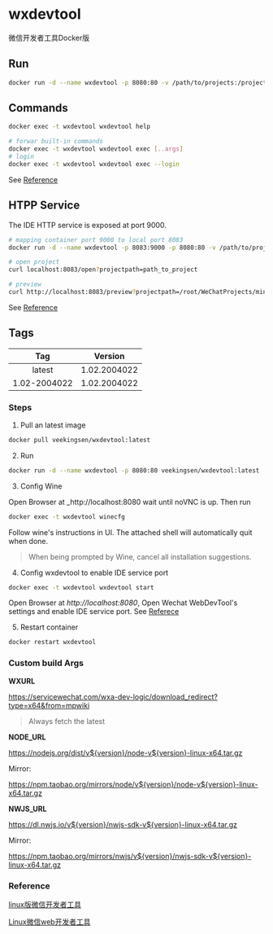 # wxdevtool

微信开发者工具Docker版

## Run

```bash
docker run -d --name wxdevtool -p 8080:80 -v /path/to/projects:/projects veekingsen/wxdevtool:latest
```

## Commands

```bash
docker exec -t wxdevtool wxdevtool help

# forwar built-in commands
docker exec -t wxdevtool wxdevtool exec [..args]
# login
docker exec -t wxdevtool wxdevtool exec --login
```

See [Reference](https://developers.weixin.qq.com/miniprogram/dev/devtools/cli.html)

## HTPP Service

The IDE HTTP service is exposed at port 9000.

```bash
# mapping container port 9000 to local port 8083
docker run -d --name wxdevtool -p 8083:9000 -p 8080:80 -v /path/to/projects:/projects veekingsen/wxdevtool:latest

# open project
curl localhost:8083/open?projectpath=path_to_project

# preview
curl http://localhost:8083/preview?projectpath=/root/WeChatProjects/miniprogram-1
```

See [Reference](https://developers.weixin.qq.com/miniprogram/dev/devtools/http.html)

## Tags

|  Tag   |   Version    |
| :----: | :----------: |
| latest |    1.02.2004022    |
|  1.02-2004022  | 1.02.2004022 |

### Steps

1. Pull an latest image

```bash
docker pull veekingsen/wxdevtool:latest
```

2. Run

```bash
docker run -d --name wxdevtool -p 8080:80 veekingsen/wxdevtool:latest
```

3. Config Wine

Open Browser at _http://localhost:8080 wait until noVNC is up. Then run

```bash
docker exec -t wxdevtool winecfg
```

Follow wine's instructions in UI. The attached shell will automatically quit when done.

> When being prompted by Wine, cancel all installation suggestions.

4. Config wxdevtool to enable IDE service port

```bash
docker exec -t wxdevtool wxdevtool start
```

Open Browser at _http://localhost:8080_, Open Wechat WebDevTool's settings and enable IDE service port. See [Referece](https://developers.weixin.qq.com/miniprogram/dev/devtools/cli.html)

5. Restart container

```bash
docker restart wxdevtool
```

### Custom build Args

**WXURL**

https://servicewechat.com/wxa-dev-logic/download_redirect?type=x64&from=mpwiki

> Always fetch the latest

**NODE_URL**

https://nodejs.org/dist/v${version}/node-v${version}-linux-x64.tar.gz

Mirror:

https://npm.taobao.org/mirrors/node/v${version}/node-v${version}-linux-x64.tar.gz

**NWJS_URL**

https://dl.nwjs.io/v${version}/nwjs-sdk-v${version}-linux-x64.tar.gz

Mirror:

https://npm.taobao.org/mirrors/nwjs/v${version}/nwjs-sdk-v${version}-linux-x64.tar.gz

### Reference
[linux版微信开发者工具](https://github.com/dragonation/wechat-devtools)

[Linux微信web开发者工具](https://github.com/cytle/wechat_web_devtools)